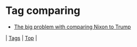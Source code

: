<!--
title: Tag comparing
date: 2020-06-28T15:26:58.943Z
tags:
-->
# Tag comparing

 * [The big problem with comparing Nixon to Trump](174037621849.md)

| [Tags](tags.md) | [Top](index.md) |
